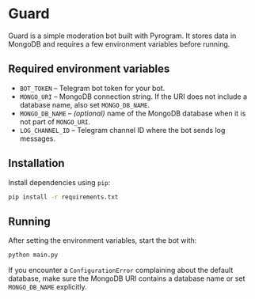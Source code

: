 # Guard

Guard is a simple moderation bot built with Pyrogram. It stores data in MongoDB and requires a few environment variables before running.

## Required environment variables

- `BOT_TOKEN` – Telegram bot token for your bot.
- `MONGO_URI` – MongoDB connection string. If the URI does not include a database name, also set `MONGO_DB_NAME`.
- `MONGO_DB_NAME` – *(optional)* name of the MongoDB database when it is not part of `MONGO_URI`.
- `LOG_CHANNEL_ID` – Telegram channel ID where the bot sends log messages.

## Installation

Install dependencies using `pip`:

```bash
pip install -r requirements.txt
```

## Running

After setting the environment variables, start the bot with:

```bash
python main.py
```


If you encounter a `ConfigurationError` complaining about the default database,
make sure the MongoDB URI contains a database name or set `MONGO_DB_NAME`
explicitly.

